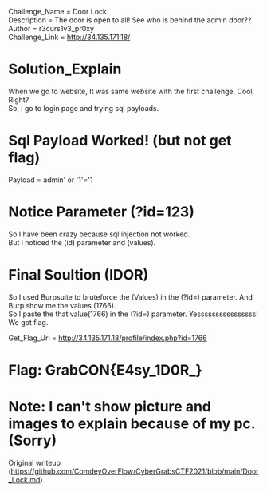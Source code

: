 Challenge_Name = Door Lock  
Description = The door is open to all! See who is behind the admin door??  
Author = r3curs1v3_pr0xy  
Challenge_Link = http://34.135.171.18/

# Solution_Explain  
When we go to website, It was same website with the first challenge. Cool,
Right?  
So, i go to login page and trying sql payloads.

# Sql Payload Worked! (but not get flag)  
Payload = admin' or '1'='1

# Notice Parameter (?id=123)  
So I have been crazy because sql injection not worked.  
But i noticed the (id) parameter and (values).

# Final Soultion (IDOR)  
So I used Burpsuite to bruteforce the (Values) in the (?id=) parameter.  And
Burp show me the values (1766).  
So I paste the that value(1766) in the (?id=) parameter.  Yessssssssssssssss!  
 We got flag.

Get_Flag_Url = http://34.135.171.18/profile/index.php?id=1766

# Flag: GrabCON{E4sy_1D0R_}

# Note: I can't show picture and images to explain because of my pc.(Sorry)  

Original writeup
(https://github.com/ComdeyOverFlow/CyberGrabsCTF2021/blob/main/Door_Lock.md).